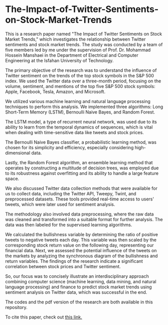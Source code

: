 # The-Impact-of-Twitter-Sentiments-on-Stock-Market-Trends
This is a research paper named "The Impact of Twitter Sentiments on Stock Market Trends," which investigates the relationship between Twitter sentiments and stock market trends. The study was conducted by a team of five members led by me under the supervision of Prof. Dr. Mohammad Hossein Manshaei in the Department of Electrical and Computer Engineering at the Isfahan University of Technology.

The primary objective of the research was to understand the influence of Twitter sentiment on the trends of the top stock symbols in the S&P 500 index. We used the Twitter data over a three-month period, focusing on the volume, sentiment, and mentions of the top five S&P 500 stock symbols: Apple, Facebook, Tesla, Amazon, and Microsoft.

We utilized various machine learning and natural language processing techniques to perform this analysis. We implemented three algorithms: Long Short-Term Memory (LSTM), Bernoulli Naive Bayes, and Random Forest.

The LSTM model, a type of recurrent neural network, was used due to its ability to learn from the temporal dynamics of sequences, which is vital when dealing with time-sensitive data like tweets and stock prices.

The Bernoulli Naive Bayes classifier, a probabilistic learning method, was chosen for its simplicity and efficiency, especially considering high-dimensional data.

Lastly, the Random Forest algorithm, an ensemble learning method that operates by constructing a multitude of decision trees, was employed due to its robustness against overfitting and its ability to handle a large feature space.

We also discussed Twitter data collection methods that were available for us to collect data, including the Twitter API, Tweepy, Twint, and preprocessed datasets. These tools provided real-time access to users' tweets, which were later used for sentiment analysis.

The methodology also involved data preprocessing, where the raw data was cleaned and transformed into a suitable format for further analysis. The data was then labeled for the supervised learning algorithms.

We calculated the bullishness variable by determining the ratio of positive tweets to negative tweets each day. This variable was then scaled by the corresponding stock return value on the following day, representing our financial data. Next, we assessed the potential influence of the tweets on the markets by analyzing the synchronous diagram of the bullishness and return variables. The findings of the research indicate a significant correlation between stock prices and Twitter sentiment.

So, our focus was to concisely illustrate an interdisciplinary approach combining computer science (machine learning, data mining, and natural language processing) and finance to predict stock market trends using sentiment analysis on Twitter data, which was successful in the end.

The codes and the pdf version of the research are both available in this repository.

To cite this paper, check out [this link.](https://scholar.google.com/citations?view_op=view_citation&hl=en&user=1Ae7LzEAAAAJ&citation_for_view=1Ae7LzEAAAAJ:u5HHmVD_uO8C)
